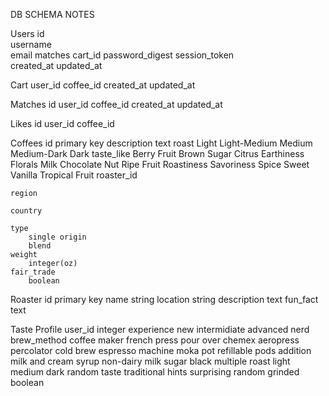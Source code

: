 DB SCHEMA NOTES

Users
    id	
    username	
    email
    matches
    cart_id
    password_digest	
    session_token	
    created_at
    updated_at

Cart
    user_id
    coffee_id
    created_at
    updated_at

Matches
    id
    user_id
    coffee_id
    created_at
    updated_at


Likes
    id
    user_id
    coffee_id
        
Coffees
    id
        primary key
    description
        text
    roast
        Light
        Light-Medium
        Medium
        Medium-Dark
        Dark
    taste_like
        Berry Fruit
        Brown Sugar
        Citrus
        Earthiness
        Florals
        Milk Chocolate
        Nut
        Ripe Fruit
        Roastiness
        Savoriness
        Spice
        Sweet Vanilla
        Tropical Fruit
    roaster_id

    region

    country

    type
        single origin
        blend
    weight
        integer(oz)
    fair_trade
        boolean


Roaster
    id
        primary key
    name
        string
    location
        string
    description
        text
    fun_fact
        text


Taste Profile
    user_id
        integer
    experience
        new
        intermidiate
        advanced
        nerd
    brew_method
        coffee maker
        french press
        pour over 
        chemex
        aeropress
        percolator
        cold brew
        espresso machine
        moka pot
        refillable pods
    addition
        milk and cream
        syrup
        non-dairy milk
        sugar
        black
        multiple
    roast
        light   
        medium
        dark
        random
    taste
        traditional
        hints
        surprising
        random
    grinded
        boolean